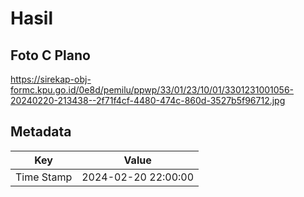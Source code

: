 # Hasil

## Foto C Plano

https://sirekap-obj-formc.kpu.go.id/0e8d/pemilu/ppwp/33/01/23/10/01/3301231001056-20240220-213438--2f71f4cf-4480-474c-860d-3527b5f96712.jpg


## Metadata

| Key        | Value               |
| ---------- | ------------------- |
| Time Stamp | 2024-02-20 22:00:00 |



